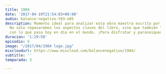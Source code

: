 ```yaml
---
title: 1984
date: '2017-04-19T21:54:03+00:00'
audio: balance-negativo-t03-e05
description: Momento ideal para analizar esta obra maestra escrita por George Orwell.
  No solo repasaremos los aspectos claves del libro, sino que también los relacionaremos
  con lo que pasa hoy en día en el mundo. ¡Para disfrutar y paranoiquearse!
duracion: '1:29:58'
episodio: 5
image: "/2017/04/1984 logo.jpg"
mixcloudurl: https://www.mixcloud.com/balancenegativo/1984/
subtitle: ''
temporada: 3

---
```

